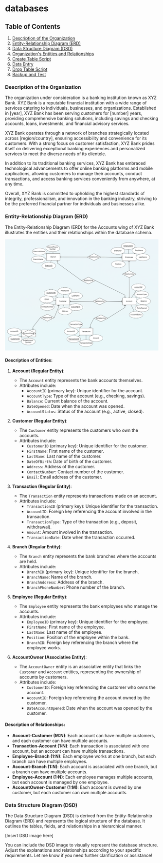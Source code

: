 # databases

## Table of Contents

1. [Description of the Organization](#description-of-the-organization)
2. [Entity-Relationship Diagram (ERD)](#entity-relationship-diagram-erd)
3. [Data Structure Diagram (DSD)](#data-structure-diagram-dsd)
4. [Organization's Entities and Relationships](#organizations-entities-and-relationships)
5. [Create Table Script](#create-table-script)
6. [Data Entry](#data-entry)
7. [Drop Table Script](#drop-table-script)
8. [Backup and Test](#backup-and-test)

### Description of the Organization

The organization under consideration is a banking institution known as XYZ Bank. XYZ Bank is a reputable financial institution with a wide range of services catering to individuals, businesses, and organizations. Established in [year], XYZ Bank has been serving customers for [number] years, providing comprehensive banking solutions, including savings and checking accounts, loans, investments, and financial advisory services.

XYZ Bank operates through a network of branches strategically located across [region/country], ensuring accessibility and convenience for its customers. With a strong focus on customer satisfaction, XYZ Bank prides itself on delivering exceptional banking experiences and personalized services to meet the diverse needs of its clientele.

In addition to its traditional banking services, XYZ Bank has embraced technological advancements to offer online banking platforms and mobile applications, allowing customers to manage their accounts, conduct transactions, and access banking services conveniently from anywhere, at any time.

Overall, XYZ Bank is committed to upholding the highest standards of integrity, professionalism, and innovation in the banking industry, striving to be the preferred financial partner for individuals and businesses alike.

### Entity-Relationship Diagram (ERD)

The Entity-Relationship Diagram (ERD) for the Accounts wing of XYZ Bank illustrates the entities and their relationships within the database schema.

![Project Photo](Images/ERD.png)

#### Description of Entities:

1. **Account (Regular Entity)**: 
   - The `Account` entity represents the bank accounts themselves. 
   - Attributes include:
     - `AccountID` (primary key): Unique identifier for the account.
     - `AccountType`: Type of the account (e.g., checking, savings).
     - `Balance`: Current balance of the account.
     - `DateOpened`: Date when the account was opened.
     - `AccountStatus`: Status of the account (e.g., active, closed).

2. **Customer (Regular Entity)**: 
   - The `Customer` entity represents the customers who own the accounts.
   - Attributes include:
     - `CustomerID` (primary key): Unique identifier for the customer.
     - `FirstName`: First name of the customer.
     - `LastName`: Last name of the customer.
     - `DateOfBirth`: Date of birth of the customer.
     - `Address`: Address of the customer.
     - `ContactNumber`: Contact number of the customer.
     - `Email`: Email address of the customer.

3. **Transaction (Regular Entity)**: 
   - The `Transaction` entity represents transactions made on an account.
   - Attributes include:
     - `TransactionID` (primary key): Unique identifier for the transaction.
     - `AccountID`: Foreign key referencing the account involved in the transaction.
     - `TransactionType`: Type of the transaction (e.g., deposit, withdrawal).
     - `Amount`: Amount involved in the transaction.
     - `TransactionDate`: Date when the transaction occurred.

4. **Branch (Regular Entity)**: 
   - The `Branch` entity represents the bank branches where the accounts are held.
   - Attributes include:
     - `BranchID` (primary key): Unique identifier for the branch.
     - `BranchName`: Name of the branch.
     - `BranchAddress`: Address of the branch.
     - `BranchPhoneNumber`: Phone number of the branch.

5. **Employee (Regular Entity)**: 
   - The `Employee` entity represents the bank employees who manage the accounts.
   - Attributes include:
     - `EmployeeID` (primary key): Unique identifier for the employee.
     - `FirstName`: First name of the employee.
     - `LastName`: Last name of the employee.
     - `Position`: Position of the employee within the bank.
     - `BranchID`: Foreign key referencing the branch where the employee works.

6. **AccountOwner (Associative Entity)**: 
   - The `AccountOwner` entity is an associative entity that links the `Customer` and `Account` entities, representing the ownership of accounts by customers.
   - Attributes include:
     - `CustomerID`: Foreign key referencing the customer who owns the account.
     - `AccountID`: Foreign key referencing the account owned by the customer.
     - `DateAccountOpened`: Date when the account was opened by the customer.

#### Description of Relationships:

- **Account-Customer (M:N)**: Each account can have multiple customers, and each customer can have multiple accounts.
- **Transaction-Account (1:N)**: Each transaction is associated with one account, but an account can have multiple transactions.
- **Employee-Branch (1:N)**: Each employee works at one branch, but each branch can have multiple employees.
- **Account-Branch (1:N)**: Each account is associated with one branch, but a branch can have multiple accounts.
- **Employee-Account (1:N)**: Each employee manages multiple accounts, but each account is managed by one employee.
- **AccountOwner-Customer (1:M)**: Each account is owned by one customer, but each customer can own multiple accounts.

### Data Structure Diagram (DSD)

The Data Structure Diagram (DSD) is derived from the Entity-Relationship Diagram (ERD) and represents the logical structure of the database. It outlines the tables, fields, and relationships in a hierarchical manner.

[Insert DSD image here]

You can include the DSD image to visually represent the database structure. Adjust the explanations and relationships according to your specific requirements. Let me know if you need further clarification or assistance!
